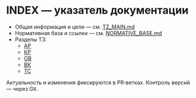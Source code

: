 # INDEX — указатель документации

- Общая информация и цели — см. [TZ_MAIN.md](./TZ_MAIN.md)
- Нормативная база и ссылки — см. [NORMATIVE_BASE.md](./NORMATIVE_BASE.md)
- Разделы ТЗ:
  - [АР](./TZ_AR.md)
  - [КР](./TZ_KR.md)
  - [ОВ](./TZ_OV.md)
  - [ВК](./TZ_VK.md)
  - [ТС](./TZ_TS.md)

Актуальность и изменения фиксируются в PR‑ветках. Контроль версий — через Git.